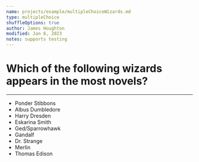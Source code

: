 ```yaml
---
name: projects/example/multipleChoiceWizards.md
type: multipleChoice
shuffleOptions: true
author: James Houghton
modified: Jan 6, 2023
notes: supports testing
---
```


# Which of the following wizards appears in the most novels?

---

- Ponder Stibbons
- Albus Dumbledore
- Harry Dresden
- Eskarina Smith
- Ged/Sparrowhawk
- Gandalf
- Dr. Strange
- Merlin
- Thomas Edison
